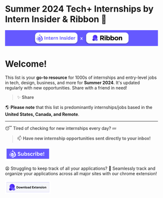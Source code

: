 # Summer 2024 Tech+ Internships by Intern Insider & Ribbon 🌟


<p align="center">
  <a href="https://www.interninsider.me/">
    <img src="data/header.png" alt="Subscribe to Intern Insider" style="width:1920px;"/>
  </a>
</p>

# Welcome!

This list is your **go-to resource** for 1000s of internships and entry-level jobs in tech, design, business, and more for **Summer 2024**. It's updated regularly with new opportunities. Share with a friend in need!

> :sparkles: **Share**

🌎 **Please note** that this list is predominantly internships/jobs based in the **United States, Canada, and Remote**.

---

😴 Tired of checking for new internships every day? 💤

> :mailbox: **Have new internship opportunities sent directly to your inbox!**

<p align="left">
  <a href="https://www.interninsider.me/">
    <img src="data/interninsiderbutton.png" alt="Subscribe to Intern Insider" style="width:150px;"/>
  </a>
</p>


😩 Struggling to keep track of all your applications? 🫠
Seamlessly track and organize your applications across all major sites with our chrome extension!

<p align="left">
  <a href="https://www.ribbon.cool/">
    <img src="data/ribbonbutton.png" alt="Sign Up for Ribbon" style="width:150px;"/>
  </a>
</p>


